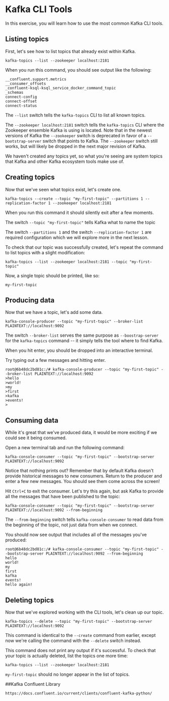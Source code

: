 # Kafka CLI Tools

In this exercise, you will learn how to use the most common Kafka CLI tools.

## Listing topics

First, let's see how to list topics that already exist within Kafka.

`kafka-topics --list --zookeeper localhost:2181`

When you run this command, you should see output like the following:

```
__confluent.support.metrics
__consumer_offsets
_confluent-ksql-ksql_service_docker_command_topic
_schemas
connect-config
connect-offset
connect-status
```

The `--list` switch tells the `kafka-topics` CLI to list all known topics.

The `--zookeeper localhost:2181` switch tells the `kafka-topics` CLI where the
Zookeeper ensemble Kafka is using is located. Note that in the newest versions of Kafka the
`--zookeeper` switch is deprecated in favor of a `--bootstrap-server` switch that points to Kafka. The `--zookeeper` switch still works, but will likely be dropped in the next major revision of Kafka.

We haven't created any topics yet, so what you're seeing are system topics that Kafka and other
Kafka ecosystem tools make use of.

## Creating topics

Now that we've seen what topics exist, let's create one.

`kafka-topics --create --topic "my-first-topic" --partitions 1 --replication-factor 1 --zookeeper localhost:2181`

When you run this command it should silently exit after a few moments.

The switch `--topic "my-first-topic"` tells Kafka what to name the topic

The switch `--partitions 1` and the switch `--replication-factor 1` are required configuration
which we will explore more in the next lesson.

To check that our topic was successfully created, let's repeat the command to list topics with a
slight modification:

`kafka-topics --list --zookeeper localhost:2181 --topic "my-first-topic"`

Now, a single topic should be printed, like so:

```
my-first-topic
```

## Producing data

Now that we have a topic, let's add some data.

`kafka-console-producer --topic "my-first-topic" --broker-list PLAINTEXT://localhost:9092`

The switch `--broker-list` serves the same purpose as `--boostrap-server` for the `kafka-topics`
command -- it simply tells the tool where to find Kafka.

When you hit enter, you should be dropped into an interactive terminal.

Try typing out a few messages and hitting enter.

```
root@6b48dc2bd81c:/# kafka-console-producer --topic "my-first-topic" --broker-list PLAINTEXT://localhost:9092
>hello
>world!
>my
>first
>kafka
>events!
>
```

## Consuming data

While it's great that we've produced data, it would be more exciting if we could see it being
consumed.

Open a new terminal tab and run the following command:

`kafka-console-consumer --topic "my-first-topic" --bootstrap-server PLAINTEXT://localhost:9092`

Notice that nothing prints out? Remember that by default Kafka doesn't provide historical messages to new consumers. Return to the producer and enter a few new messages. You should see them come across the screen!

Hit `Ctrl+C` to exit the consumer. Let's try this again, but ask Kafka to provide all the messages that have been published to the topic:

`kafka-console-consumer --topic "my-first-topic" --bootstrap-server PLAINTEXT://localhost:9092 --from-beginning`

The `--from-beginning` switch tells `kafka-console-consumer` to read data from the beginning of the topic, not just data from when we connect.

You should now see output that includes all of the messages you've produced:

```
root@6b48dc2bd81c:/# kafka-console-consumer --topic "my-first-topic" --bootstrap-server PLAINTEXT://localhost:9092 --from-beginning
hello
world!
my
first
kafka
events!
hello again!
```

## Deleting topics

Now that we've explored working with the CLI tools, let's clean up our topic.

`kafka-topics --delete --topic "my-first-topic" --bootstrap-server PLAINTEXT://localhost:9092`

This command is identical to the `--create` command from earlier, except now we're calling the
command with the `--delete` switch instead.

This command does not print any output if it's successful. To check that your topic is actually deleted, list the topics one more time:

`kafka-topics --list --zookeeper localhost:2181`

`my-first-topic` should no longer appear in the list of topics.



##Kafka Confluent Library

`https://docs.confluent.io/current/clients/confluent-kafka-python/`